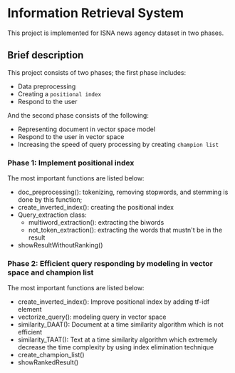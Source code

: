 # Information Retrieval System
This project is implemented for ISNA news agency dataset in two phases.

## Brief description
This project consists of two phases; the first phase includes:
* Data preprocessing
* Creating a `positional index`
* Respond to the user

And the second phase consists of the following:
* Representing document in vector space model
* Respond to the user in vector space
* Increasing the speed of query processing by creating `champion list`

### Phase 1: Implement positional index
The most important functions are listed below:
* doc_preprocessing(): tokenizing, removing stopwords, and stemming is done by this function;
* create_inverted_index(): creating the positional index
* Query_extraction class:
  * multiword_extraction(): extracting the biwords
  * not_token_extraction(): extracting the words that mustn't be in the result
* showResultWithoutRanking()

### Phase 2: Efficient query responding by modeling in vector space and champion list
The most important functions are listed below:
* create_inverted_index(): Improve positional index by adding tf-idf element
* vectorize_query(): modeling query in vector space
* similarity_DAAT(): Document at a time similarity algorithm which is not efficient
* similarity_TAAT(): Text at a time similarity algorithm which extremely decrease the time complexity by using index elimination technique
* create_champion_list()
* showRankedResult()
